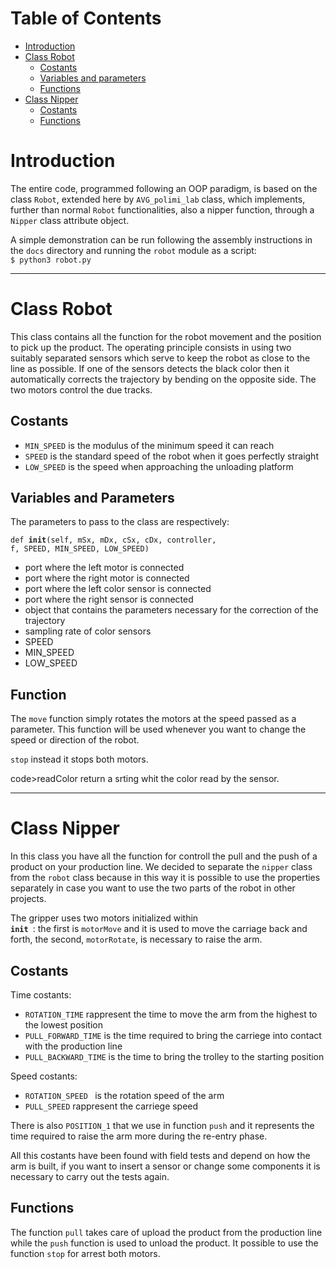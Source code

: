 # Table of Contents
  * [Introduction](#introduction)
  * [Class Robot](#class-robot)
    * [Costants](#costants)
    * [Variables and parameters](#variables-and-parameters)
    * [Functions](#function)
  * [Class Nipper](#class-nipper)
    * [Costants](#costants)
    * [Functions](#function)
  

# Introduction
The entire code, programmed following an OOP paradigm, is based on the class <code>Robot</code>, extended here by <code>AVG_polimi_lab</code> class, which implements, further than normal <code>Robot</code> functionalities, also a nipper function, through a <code>Nipper</code> class attribute object.

A simple demonstration can be run following the assembly instructions in the <code>docs</code> directory and running the <code>robot</code> module as a script: <br>
<code>$ python3 robot.py</code>

-----------------------------------------------------------------------------------------------------------------------------------------------------------------------------
# Class Robot

This class contains all the function for the robot movement and the position to pick up the product. The operating principle consists in using two suitably separated sensors which serve to keep the robot as close to the line as possible. If one of the sensors detects the black color then it automatically corrects the trajectory by bending on the opposite side. The two motors control the due tracks.

## Costants

- <code>MIN_SPEED</code> is the modulus of the minimum speed it can reach
- <code>SPEED</code> is the standard speed of the robot when it goes perfectly straight
- <code>LOW_SPEED</code> is the speed when approaching the unloading platform
 ## Variables and Parameters
The parameters to pass to the class are respectively:

<code>def __init__(self, mSx, mDx, cSx, cDx, controller, f, SPEED, MIN_SPEED, LOW_SPEED)</code>

- port where the left motor is connected
- port where the right motor is connected
- port where the left color sensor is connected
- port where the right sensor is connected
- object that contains the parameters necessary for the correction of the trajectory
- sampling rate of color sensors
- SPEED 
- MIN_SPEED
- LOW_SPEED

 ## Function

The <code>move</code> function simply rotates the motors at the speed passed as a parameter. This function will be used whenever you want to change the speed or direction of the robot.

<code>stop</code> instead it stops both motors.

code>readColor</code> return a srting whit the color read by the sensor.


-----------------------------------------------------------------------------------------------------------------------------------------------------------------------------
# Class Nipper
In this class you have all the function for controll the pull and the push of a product on your production line.
We decided to separate the <code>nipper</code> class from the <code>robot</code> class because in this way it is possible to use the properties separately in case you want to use the two parts of the robot in other projects.

The gripper uses two motors initialized within <code> __init__ </code>: the first is <code>motorMove</code> and it is used to move the carriage back and forth, the second, <code>motorRotate</code>, is necessary to raise the arm.

## Costants

Time costants:

- <code>ROTATION_TIME</code> rappresent the time to move the arm from the highest to the lowest position
- <code>PULL_FORWARD_TIME</code> is the time required to bring the carriege into contact with the production line
- <code>PULL_BACKWARD_TIME</code> is the time to bring the trolley to the starting position

Speed costants:

- <code>ROTATION_SPEED </code> is the rotation speed of the arm
- <code>PULL_SPEED</code> rappresent the carriege speed

There is also <code>POSITION_1</code> that we use in function <code>push</code> and it represents the time required to raise the arm more during the re-entry phase.

All this costants have been found with field tests and depend on how the arm is built, if you want to insert a sensor or change some components it is necessary to carry out the tests again.

## Functions

The function <code>pull</code> takes care of upload the product from the production line while the <code>push</code> function is used to unload the product. It possible to use the function <code>stop</code> for arrest both motors.
